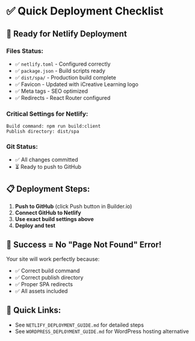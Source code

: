 # ✅ Quick Deployment Checklist

## 🚀 **Ready for Netlify Deployment**

### **Files Status:**
- ✅ `netlify.toml` - Configured correctly
- ✅ `package.json` - Build scripts ready
- ✅ `dist/spa/` - Production build complete
- ✅ Favicon - Updated with iCreative Learning logo
- ✅ Meta tags - SEO optimized
- ✅ Redirects - React Router configured

### **Critical Settings for Netlify:**
```
Build command: npm run build:client
Publish directory: dist/spa
```

### **Git Status:**
- ✅ All changes committed
- ⏳ Ready to push to GitHub

## 📋 **Deployment Steps:**

1. **Push to GitHub** (click Push button in Builder.io)
2. **Connect GitHub to Netlify**
3. **Use exact build settings above**
4. **Deploy and test**

## 🎯 **Success = No "Page Not Found" Error!**

Your site will work perfectly because:
- ✅ Correct build command
- ✅ Correct publish directory  
- ✅ Proper SPA redirects
- ✅ All assets included

## 🔗 **Quick Links:**
- See `NETLIFY_DEPLOYMENT_GUIDE.md` for detailed steps
- See `WORDPRESS_DEPLOYMENT_GUIDE.md` for WordPress hosting alternative

